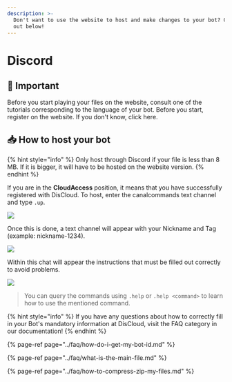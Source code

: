 ```yaml
---
description: >-
  Don't want to use the website to host and make changes to your bot? Check it
  out below!
---
```


# Discord

## 📜 Important <a id="important"></a>

Before you start playing your files on the website, consult one of the tutorials corresponding to the language of your bot. Before you start, register on the website. If you don't know, click here.

## 📥 How to host your bot <a id="how-to-host-your-bot"></a>

{% hint style="info" %}
Only host through Discord if your file is less than 8 MB. If it is bigger, it will have to be hosted on the website version.
{% endhint %}

If you are in the **CloudAccess** position, it means that you have successfully registered with DisCloud. To host, enter the canalcommands text channel and type `.up`.

![](https://gblobscdn.gitbook.com/assets%2F-LmveSmUr3rXxq5cvnW5%2F-LrrNEgyCHwd--pw0Pte%2F-LrrNFa_qMyu4vNmeCl5%2Fimage.png?alt=media&token=ddad8dfc-329a-4722-aed7-0fc7fc75b03e)

Once this is done, a text channel will appear with your Nickname and Tag \(example: nickname-1234\).

![](https://gblobscdn.gitbook.com/assets%2F-LmveSmUr3rXxq5cvnW5%2F-LrrNEgyCHwd--pw0Pte%2F-LrrNMqt0VbhNbMF73G3%2Fimage.png?alt=media&token=a2fc3cce-a07e-46c9-9aa8-c296817bb69d)

Within this chat will appear the instructions that must be filled out correctly to avoid problems.

![](https://gblobscdn.gitbook.com/assets%2F-LmveSmUr3rXxq5cvnW5%2F-LrrNzX8oBVibQzR9Ndy%2F-LrrO3w2OWo1iaZRu70b%2Fimage.png?alt=media&token=8c2ae784-87cd-4932-8166-e54506e2a2a2)

> You can query the commands using `.help` or `.help <command>` to learn how to use the mentioned command.

{% hint style="info" %}
If you have any questions about how to correctly fill in your Bot's mandatory information at DisCloud, visit the FAQ category in our documentation!
{% endhint %}

{% page-ref page="../faq/how-do-i-get-my-bot-id.md" %}

{% page-ref page="../faq/what-is-the-main-file.md" %}

{% page-ref page="../faq/how-to-compress-zip-my-files.md" %}

